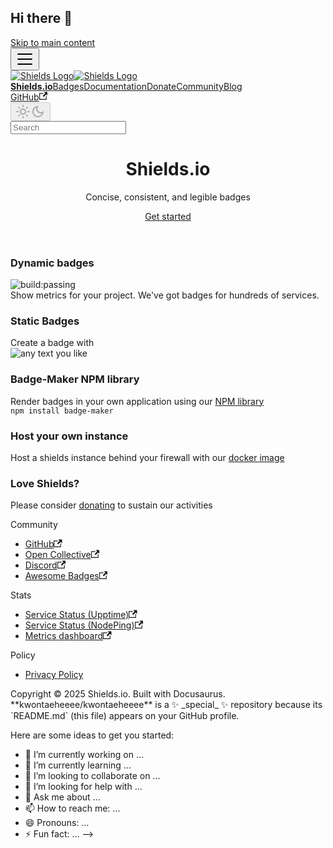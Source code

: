 ## Hi there 👋
<!doctype html>
<html lang="en" dir="ltr" class="plugin-pages plugin-id-default" data-has-hydrated="false">
<head>
<meta charset="UTF-8">
<meta name="generator" content="Docusaurus v3.7.0">
<title data-rh="true">Shields.io | Shields.io</title><meta data-rh="true" name="viewport" content="width=device-width,initial-scale=1"><meta data-rh="true" name="twitter:card" content="summary_large_image"><meta data-rh="true" property="og:url" content="https://shields.io/"><meta data-rh="true" property="og:locale" content="en"><meta data-rh="true" name="docusaurus_locale" content="en"><meta data-rh="true" name="docusaurus_tag" content="default"><meta data-rh="true" name="docsearch:language" content="en"><meta data-rh="true" name="docsearch:docusaurus_tag" content="default"><meta data-rh="true" property="og:title" content="Shields.io | Shields.io"><meta data-rh="true" name="description" content="Concise, consistent, and legible badges"><meta data-rh="true" property="og:description" content="Concise, consistent, and legible badges"><link data-rh="true" rel="icon" href="/img/favicon.ico"><link data-rh="true" rel="canonical" href="https://shields.io/"><link data-rh="true" rel="alternate" href="https://shields.io/" hreflang="en"><link data-rh="true" rel="alternate" href="https://shields.io/" hreflang="x-default"><script data-rh="true">function insertBanner(){var n=document.createElement("div");n.id="__docusaurus-base-url-issue-banner-container";n.innerHTML='\n<div id="__docusaurus-base-url-issue-banner" style="border: thick solid red; background-color: rgb(255, 230, 179); margin: 20px; padding: 20px; font-size: 20px;">\n   <p style="font-weight: bold; font-size: 30px;">Your Docusaurus site did not load properly.</p>\n   <p>A very common reason is a wrong site <a href="https://docusaurus.io/docs/docusaurus.config.js/#baseUrl" style="font-weight: bold;">baseUrl configuration</a>.</p>\n   <p>Current configured baseUrl = <span style="font-weight: bold; color: red;">/</span>  (default value)</p>\n   <p>We suggest trying baseUrl = <span id="__docusaurus-base-url-issue-banner-suggestion-container" style="font-weight: bold; color: green;"></span></p>\n</div>\n',document.body.prepend(n);var e=document.getElementById("__docusaurus-base-url-issue-banner-suggestion-container"),s=window.location.pathname,o="/"===s.substr(-1)?s:s+"/";e.innerHTML=o}document.addEventListener("DOMContentLoaded",(function(){void 0===window.docusaurus&&insertBanner()}))</script><link rel="alternate" type="application/rss+xml" href="/blog/rss.xml" title="Shields.io RSS Feed">
<link rel="alternate" type="application/atom+xml" href="/blog/atom.xml" title="Shields.io Atom Feed"><link rel="stylesheet" href="/assets/css/styles.11c3ab6f.css">
<script src="/assets/js/runtime~main.685fcc8d.js" defer="defer"></script>
<script src="/assets/js/main.76531c6a.js" defer="defer"></script>
</head>
<body class="navigation-with-keyboard">
<script>!function(){function t(t){document.documentElement.setAttribute("data-theme",t)}var e=function(){try{return new URLSearchParams(window.location.search).get("docusaurus-theme")}catch(t){}}()||function(){try{return window.localStorage.getItem("theme")}catch(t){}}();t(null!==e?e:"light")}(),function(){try{const n=new URLSearchParams(window.location.search).entries();for(var[t,e]of n)if(t.startsWith("docusaurus-data-")){var a=t.replace("docusaurus-data-","data-");document.documentElement.setAttribute(a,e)}}catch(t){}}()</script><div id="__docusaurus"><div role="region" aria-label="Skip to main content"><a class="skipToContent_fXgn" href="#__docusaurus_skipToContent_fallback">Skip to main content</a></div><nav aria-label="Main" class="navbar navbar--fixed-top"><div class="navbar__inner"><div class="navbar__items"><button aria-label="Toggle navigation bar" aria-expanded="false" class="navbar__toggle clean-btn" type="button"><svg width="30" height="30" viewBox="0 0 30 30" aria-hidden="true"><path stroke="currentColor" stroke-linecap="round" stroke-miterlimit="10" stroke-width="2" d="M4 7h22M4 15h22M4 23h22"></path></svg></button><a class="navbar__brand" href="/"><div class="navbar__logo"><img src="/img/logo.png" alt="Shields Logo" class="themedComponent_mlkZ themedComponent--light_NVdE"><img src="/img/logo.png" alt="Shields Logo" class="themedComponent_mlkZ themedComponent--dark_xIcU"></div><b class="navbar__title text--truncate">Shields.io</b></a><a class="navbar__item navbar__link" href="/badges">Badges</a><a class="navbar__item navbar__link" href="/docs">Documentation</a><a class="navbar__item navbar__link" href="/donate">Donate</a><a class="navbar__item navbar__link" href="/community">Community</a><a class="navbar__item navbar__link" href="/blog">Blog</a></div><div class="navbar__items navbar__items--right"><a href="https://github.com/badges/shields" target="_blank" rel="noopener noreferrer" class="navbar__item navbar__link">GitHub<svg width="13.5" height="13.5" aria-hidden="true" viewBox="0 0 24 24" class="iconExternalLink_nPIU"><path fill="currentColor" d="M21 13v10h-21v-19h12v2h-10v15h17v-8h2zm3-12h-10.988l4.035 4-6.977 7.07 2.828 2.828 6.977-7.07 4.125 4.172v-11z"></path></svg></a><div class="toggle_vylO colorModeToggle_DEke"><button class="clean-btn toggleButton_gllP toggleButtonDisabled_aARS" type="button" disabled="" title="Switch between dark and light mode (currently light mode)" aria-label="Switch between dark and light mode (currently light mode)" aria-live="polite" aria-pressed="false"><svg viewBox="0 0 24 24" width="24" height="24" class="lightToggleIcon_pyhR"><path fill="currentColor" d="M12,9c1.65,0,3,1.35,3,3s-1.35,3-3,3s-3-1.35-3-3S10.35,9,12,9 M12,7c-2.76,0-5,2.24-5,5s2.24,5,5,5s5-2.24,5-5 S14.76,7,12,7L12,7z M2,13l2,0c0.55,0,1-0.45,1-1s-0.45-1-1-1l-2,0c-0.55,0-1,0.45-1,1S1.45,13,2,13z M20,13l2,0c0.55,0,1-0.45,1-1 s-0.45-1-1-1l-2,0c-0.55,0-1,0.45-1,1S19.45,13,20,13z M11,2v2c0,0.55,0.45,1,1,1s1-0.45,1-1V2c0-0.55-0.45-1-1-1S11,1.45,11,2z M11,20v2c0,0.55,0.45,1,1,1s1-0.45,1-1v-2c0-0.55-0.45-1-1-1C11.45,19,11,19.45,11,20z M5.99,4.58c-0.39-0.39-1.03-0.39-1.41,0 c-0.39,0.39-0.39,1.03,0,1.41l1.06,1.06c0.39,0.39,1.03,0.39,1.41,0s0.39-1.03,0-1.41L5.99,4.58z M18.36,16.95 c-0.39-0.39-1.03-0.39-1.41,0c-0.39,0.39-0.39,1.03,0,1.41l1.06,1.06c0.39,0.39,1.03,0.39,1.41,0c0.39-0.39,0.39-1.03,0-1.41 L18.36,16.95z M19.42,5.99c0.39-0.39,0.39-1.03,0-1.41c-0.39-0.39-1.03-0.39-1.41,0l-1.06,1.06c-0.39,0.39-0.39,1.03,0,1.41 s1.03,0.39,1.41,0L19.42,5.99z M7.05,18.36c0.39-0.39,0.39-1.03,0-1.41c-0.39-0.39-1.03-0.39-1.41,0l-1.06,1.06 c-0.39,0.39-0.39,1.03,0,1.41s1.03,0.39,1.41,0L7.05,18.36z"></path></svg><svg viewBox="0 0 24 24" width="24" height="24" class="darkToggleIcon_wfgR"><path fill="currentColor" d="M9.37,5.51C9.19,6.15,9.1,6.82,9.1,7.5c0,4.08,3.32,7.4,7.4,7.4c0.68,0,1.35-0.09,1.99-0.27C17.45,17.19,14.93,19,12,19 c-3.86,0-7-3.14-7-7C5,9.07,6.81,6.55,9.37,5.51z M12,3c-4.97,0-9,4.03-9,9s4.03,9,9,9s9-4.03,9-9c0-0.46-0.04-0.92-0.1-1.36 c-0.98,1.37-2.58,2.26-4.4,2.26c-2.98,0-5.4-2.42-5.4-5.4c0-1.81,0.89-3.42,2.26-4.4C12.92,3.04,12.46,3,12,3L12,3z"></path></svg></button></div><div class="navbarSearchContainer_Bca1"><div class="navbar__search searchBarContainer_NW3z" dir="ltr"><input placeholder="Search" aria-label="Search" class="navbar__search-input searchInput_YFbd" value=""><div class="loadingRing_RJI3 searchBarLoadingRing_YnHq"><div></div><div></div><div></div><div></div></div></div></div></div></div><div role="presentation" class="navbar-sidebar__backdrop"></div></nav><div id="__docusaurus_skipToContent_fallback" class="main-wrapper mainWrapper_z2l0"><header class="hero hero--primary heroBanner_ph7A"><div class="container"><h1 class="hero__title">Shields.io</h1><p class="hero__subtitle">Concise, consistent, and legible badges</p><div class="buttons_GRDI"><a class="button button--secondary button--lg" href="/badges">Get started</a></div></div></header><main><section class="features_uXFE"><div class="container"><div class="row"><div class="col col--6"><div class="text--center padding-horiz--md padding-vert--lg"><h3>Dynamic badges</h3><p><img alt="build:passing" src="https://img.shields.io/badge/build-passing-brightgreen"><br>Show metrics for your project. We&#x27;ve got badges for hundreds of services.</p></div></div><div class="col col--6"><div class="text--center padding-horiz--md padding-vert--lg"><h3>Static Badges</h3><p>Create a badge with<br><img alt="any text you like" src="https://img.shields.io/badge/any%20text-you%20like-blue"></p></div></div><div class="col col--6"><div class="text--center padding-horiz--md padding-vert--lg"><h3>Badge-Maker NPM library</h3><p>Render badges in your own application using our<!-- --> <a href="https://www.npmjs.com/package/badge-maker" rel="noreferrer" target="_blank">NPM library</a><br><code>npm install badge-maker</code></p></div></div><div class="col col--6"><div class="text--center padding-horiz--md padding-vert--lg"><h3>Host your own instance</h3><p>Host a shields instance behind your firewall with our<!-- --> <a href="https://registry.hub.docker.com/r/shieldsio/shields/" rel="noreferrer" target="_blank">docker image</a></p></div></div><div class="col col--6"><div class="text--center padding-horiz--md padding-vert--lg"><h3>Love Shields?</h3><p>Please consider <a href="/donate">donating</a> to sustain our activities</p></div></div></div></div></section></main></div><footer class="footer footer--dark"><div class="container container-fluid"><div class="row footer__links"><div class="col footer__col"><div class="footer__title">Community</div><ul class="footer__items clean-list"><li class="footer__item"><a href="https://github.com/badges/shields" target="_blank" rel="noopener noreferrer" class="footer__link-item">GitHub<svg width="13.5" height="13.5" aria-hidden="true" viewBox="0 0 24 24" class="iconExternalLink_nPIU"><path fill="currentColor" d="M21 13v10h-21v-19h12v2h-10v15h17v-8h2zm3-12h-10.988l4.035 4-6.977 7.07 2.828 2.828 6.977-7.07 4.125 4.172v-11z"></path></svg></a></li><li class="footer__item"><a href="https://opencollective.com/shields" target="_blank" rel="noopener noreferrer" class="footer__link-item">Open Collective<svg width="13.5" height="13.5" aria-hidden="true" viewBox="0 0 24 24" class="iconExternalLink_nPIU"><path fill="currentColor" d="M21 13v10h-21v-19h12v2h-10v15h17v-8h2zm3-12h-10.988l4.035 4-6.977 7.07 2.828 2.828 6.977-7.07 4.125 4.172v-11z"></path></svg></a></li><li class="footer__item"><a href="https://discord.gg/HjJCwm5" target="_blank" rel="noopener noreferrer" class="footer__link-item">Discord<svg width="13.5" height="13.5" aria-hidden="true" viewBox="0 0 24 24" class="iconExternalLink_nPIU"><path fill="currentColor" d="M21 13v10h-21v-19h12v2h-10v15h17v-8h2zm3-12h-10.988l4.035 4-6.977 7.07 2.828 2.828 6.977-7.07 4.125 4.172v-11z"></path></svg></a></li><li class="footer__item"><a href="https://github.com/badges/awesome-badges" target="_blank" rel="noopener noreferrer" class="footer__link-item">Awesome Badges<svg width="13.5" height="13.5" aria-hidden="true" viewBox="0 0 24 24" class="iconExternalLink_nPIU"><path fill="currentColor" d="M21 13v10h-21v-19h12v2h-10v15h17v-8h2zm3-12h-10.988l4.035 4-6.977 7.07 2.828 2.828 6.977-7.07 4.125 4.172v-11z"></path></svg></a></li></ul></div><div class="col footer__col"><div class="footer__title">Stats</div><ul class="footer__items clean-list"><li class="footer__item"><a href="https://badges.github.io/uptime-monitoring/" target="_blank" rel="noopener noreferrer" class="footer__link-item">Service Status (Upptime)<svg width="13.5" height="13.5" aria-hidden="true" viewBox="0 0 24 24" class="iconExternalLink_nPIU"><path fill="currentColor" d="M21 13v10h-21v-19h12v2h-10v15h17v-8h2zm3-12h-10.988l4.035 4-6.977 7.07 2.828 2.828 6.977-7.07 4.125 4.172v-11z"></path></svg></a></li><li class="footer__item"><a href="https://nodeping.com/reports/status/YBISBQB254" target="_blank" rel="noopener noreferrer" class="footer__link-item">Service Status (NodePing)<svg width="13.5" height="13.5" aria-hidden="true" viewBox="0 0 24 24" class="iconExternalLink_nPIU"><path fill="currentColor" d="M21 13v10h-21v-19h12v2h-10v15h17v-8h2zm3-12h-10.988l4.035 4-6.977 7.07 2.828 2.828 6.977-7.07 4.125 4.172v-11z"></path></svg></a></li><li class="footer__item"><a href="https://metrics.shields.io/" target="_blank" rel="noopener noreferrer" class="footer__link-item">Metrics dashboard<svg width="13.5" height="13.5" aria-hidden="true" viewBox="0 0 24 24" class="iconExternalLink_nPIU"><path fill="currentColor" d="M21 13v10h-21v-19h12v2h-10v15h17v-8h2zm3-12h-10.988l4.035 4-6.977 7.07 2.828 2.828 6.977-7.07 4.125 4.172v-11z"></path></svg></a></li></ul></div><div class="col footer__col"><div class="footer__title">Policy</div><ul class="footer__items clean-list"><li class="footer__item"><a class="footer__link-item" href="/privacy">Privacy Policy</a></li></ul></div></div><div class="footer__bottom text--center"><div class="footer__copyright">Copyright © 2025 Shields.io. Built with Docusaurus.</div></div></div></footer></div>
</body>
</html>
**kwontaeheeee/kwontaeheeee** is a ✨ _special_ ✨ repository because its `README.md` (this file) appears on your GitHub profile.

Here are some ideas to get you started:

- 🔭 I’m currently working on ...
- 🌱 I’m currently learning ...
- 👯 I’m looking to collaborate on ...
- 🤔 I’m looking for help with ...
- 💬 Ask me about ...
- 📫 How to reach me: ...
- 😄 Pronouns: ...
- ⚡ Fun fact: ...
-->
